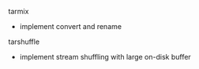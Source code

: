 tarmix
- implement convert and rename

tarshuffle
- implement stream shuffling with large on-disk buffer


